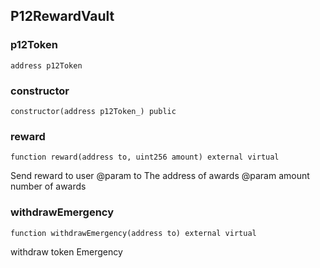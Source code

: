 ## P12RewardVault

### p12Token

```solidity
address p12Token
```

### constructor

```solidity
constructor(address p12Token_) public
```

### reward

```solidity
function reward(address to, uint256 amount) external virtual
```

Send reward to user
    @param to The address of awards 
    @param amount number of awards

### withdrawEmergency

```solidity
function withdrawEmergency(address to) external virtual
```

withdraw token Emergency

